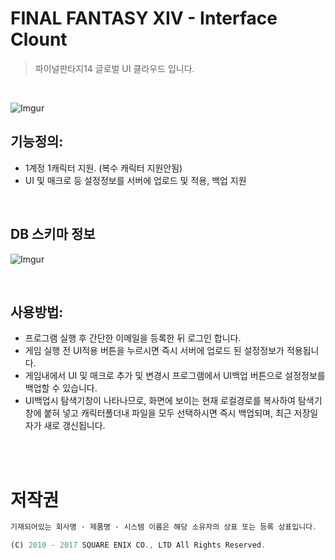 # FINAL FANTASY XIV - Interface Clount
> 파이널판타지14 글로벌 UI 클라우드 입니다.
<br/>

![Imgur](http://i.imgur.com/bLlrcu6.png)

## 기능정의:

 * 1계정 1캐릭터 지원. (복수 캐릭터 지원안됨)
 * UI 및 매크로 등 설정정보를 서버에 업로드 및 적용, 백업 지원

<br/>

## DB 스키마 정보
![Imgur](http://i.imgur.com/3s4aq0M.png)

<br/>

## 사용방법:
 * 프로그램 실행 후 간단한 이메일을 등록한 뒤 로그인 합니다.
 * 게임 실행 전 UI적용 버튼을 누르시면 즉시 서버에 업로드 된 설정정보가 적용됩니다.
 * 게임내에서 UI 및 매크로 추가 및 변경시 프로그램에서 UI백업 버튼으로 설정정보를 백업할 수 있습니다.
 * UI백업시 탐색기창이 나타나므로, 화면에 보이는 현재 로컬경로를 복사하여 탐색기창에 붙혀 넣고 캐릭터폴더내 파일을 모두 선택하시면 즉시 백업되며, 최근 저장일자가 새로 갱신됩니다.

<br/>



<br/>

# 저작권
```javascript
기재되어있는 회사명 · 제품명 · 시스템 이름은 해당 소유자의 상표 또는 등록 상표입니다.

(C) 2010 - 2017 SQUARE ENIX CO., LTD All Rights Reserved.
```

